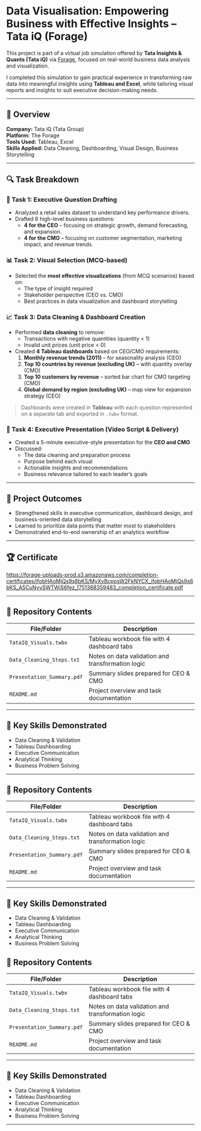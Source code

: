 # Data Visualisation: Empowering Business with Effective Insights – Tata iQ (Forage)

This project is part of a virtual job simulation offered by **Tata Insights & Quants (Tata iQ)** via [Forage](https://www.theforage.com/), focused on real-world business data analysis and visualization.

I completed this simulation to gain practical experience in transforming raw data into meaningful insights using **Tableau and Excel**, while tailoring visual reports and insights to suit executive decision-making needs.

---

## 📌 Overview

**Company:** Tata iQ (Tata Group)  
**Platform:** The Forage  
**Tools Used:** Tableau, Excel  
**Skills Applied:** Data Cleaning, Dashboarding, Visual Design, Business Storytelling

---

## 🔍 Task Breakdown

### 🧠 Task 1: Executive Question Drafting
- Analyzed a retail sales dataset to understand key performance drivers.
- Drafted 8 high-level business questions:
  - **4 for the CEO** – focusing on strategic growth, demand forecasting, and expansion.
  - **4 for the CMO** – focusing on customer segmentation, marketing impact, and revenue trends.

### 📊 Task 2: Visual Selection (MCQ-based)
- Selected the **most effective visualizations** (from MCQ scenarios) based on:
  - The type of insight required
  - Stakeholder perspective (CEO vs. CMO)
  - Best practices in data visualization and dashboard storytelling

### 📈 Task 3: Data Cleaning & Dashboard Creation
- Performed **data cleaning** to remove:
  - Transactions with negative quantities (quantity < 1)
  - Invalid unit prices (unit price < 0)
- Created **4 Tableau dashboards** based on CEO/CMO requirements:
  1. **Monthly revenue trends (2011)** – for seasonality analysis (CEO)
  2. **Top 10 countries by revenue (excluding UK)** – with quantity overlay (CMO)
  3. **Top 10 customers by revenue** – sorted bar chart for CMO targeting (CMO)
  4. **Global demand by region (excluding UK)** – map view for expansion strategy (CEO)

> Dashboards were created in **Tableau** with each question represented on a separate tab and exported in `.twbx` format.

### 🎥 Task 4: Executive Presentation (Video Script & Delivery)
- Created a 5-minute executive-style presentation for the **CEO and CMO**
- Discussed:
  - The data cleaning and preparation process
  - Purpose behind each visual
  - Actionable insights and recommendations
  - Business relevance tailored to each leader’s goals

---

## 📎 Project Outcomes

- Strengthened skills in executive communication, dashboard design, and business-oriented data storytelling
- Learned to prioritize data points that matter most to stakeholders
- Demonstrated end-to-end ownership of an analytics workflow

---

## 🏆 Certificate

https://forage-uploads-prod.s3.amazonaws.com/completion-certificates/ifobHAoMjQs9s6bKS/MyXvBcppsW2FkNYCX_ifobHAoMjQs9s6bKS_A5CuNvvSWTWjS6fez_1751368359483_completion_certificate.pdf

---

## 📁 Repository Contents

| File/Folder               | Description |
|---------------------------|-------------|
| `TataIQ_Visuals.twbx`     | Tableau workbook file with 4 dashboard tabs |
| `Data_Cleaning_Steps.txt` | Notes on data validation and transformation logic |
| `Presentation_Summary.pdf`| Summary slides prepared for CEO & CMO |
| `README.md`               | Project overview and task documentation |

---

## 🚀 Key Skills Demonstrated
- Data Cleaning & Validation
- Tableau Dashboarding
- Executive Communication
- Analytical Thinking
- Business Problem Solving

---

## 📁 Repository Contents

| File/Folder               | Description |
|---------------------------|-------------|
| `TataIQ_Visuals.twbx`     | Tableau workbook file with 4 dashboard tabs |
| `Data_Cleaning_Steps.txt` | Notes on data validation and transformation logic |
| `Presentation_Summary.pdf`| Summary slides prepared for CEO & CMO |
| `README.md`               | Project overview and task documentation |

---

## 🚀 Key Skills Demonstrated
- Data Cleaning & Validation
- Tableau Dashboarding
- Executive Communication
- Analytical Thinking
- Business Problem Solving



## 📁 Repository Contents

| File/Folder               | Description |
|---------------------------|-------------|
| `TataIQ_Visuals.twbx`     | Tableau workbook file with 4 dashboard tabs |
| `Data_Cleaning_Steps.txt` | Notes on data validation and transformation logic |
| `Presentation_Summary.pdf`| Summary slides prepared for CEO & CMO |
| `README.md`               | Project overview and task documentation |

---

## 🚀 Key Skills Demonstrated
- Data Cleaning & Validation
- Tableau Dashboarding
- Executive Communication
- Analytical Thinking
- Business Problem Solving

---
